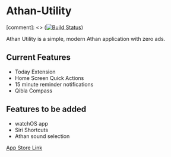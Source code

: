 # Athan-Utility

[comment]: <> ([![Build Status](https://travis-ci.org/oalejel/Athan-Utility.svg?branch=master)](https://travis-ci.org/oalejel/Athan-Utility))


Athan Utility is a simple, modern Athan application with zero ads. 

## Current Features
* Today Extension
* Home Screen Quick Actions
* 15 minute reminder notifications
* Qibla Compass

## Features to be added
* watchOS app
* Siri Shortcuts
* Athan sound selection

[App Store Link](https://itunes.apple.com/us/app/athan-utility/id1076108131?mt=8)
